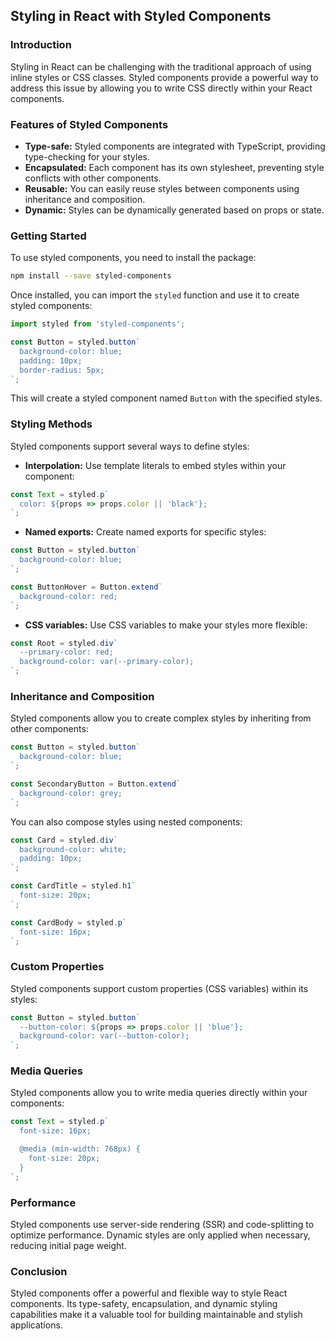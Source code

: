 ## Styling in React with Styled Components

### Introduction

Styling in React can be challenging with the traditional approach of using inline styles or CSS classes. Styled components provide a powerful way to address this issue by allowing you to write CSS directly within your React components.

### Features of Styled Components

- **Type-safe:** Styled components are integrated with TypeScript, providing type-checking for your styles.
- **Encapsulated:** Each component has its own stylesheet, preventing style conflicts with other components.
- **Reusable:** You can easily reuse styles between components using inheritance and composition.
- **Dynamic:** Styles can be dynamically generated based on props or state.

### Getting Started

To use styled components, you need to install the package:

```bash
npm install --save styled-components
```

Once installed, you can import the `styled` function and use it to create styled components:

```javascript
import styled from 'styled-components';

const Button = styled.button`
  background-color: blue;
  padding: 10px;
  border-radius: 5px;
`;
```

This will create a styled component named `Button` with the specified styles.

### Styling Methods

Styled components support several ways to define styles:

- **Interpolation:** Use template literals to embed styles within your component:

```javascript
const Text = styled.p`
  color: ${props => props.color || 'black'};
`;
```

- **Named exports:** Create named exports for specific styles:

```javascript
const Button = styled.button`
  background-color: blue;
`;

const ButtonHover = Button.extend`
  background-color: red;
`;
```

- **CSS variables:** Use CSS variables to make your styles more flexible:

```javascript
const Root = styled.div`
  --primary-color: red;
  background-color: var(--primary-color);
`;
```

### Inheritance and Composition

Styled components allow you to create complex styles by inheriting from other components:

```javascript
const Button = styled.button`
  background-color: blue;
`;

const SecondaryButton = Button.extend`
  background-color: grey;
`;
```

You can also compose styles using nested components:

```javascript
const Card = styled.div`
  background-color: white;
  padding: 10px;
`;

const CardTitle = styled.h1`
  font-size: 20px;
`;

const CardBody = styled.p`
  font-size: 16px;
`;
```

### Custom Properties

Styled components support custom properties (CSS variables) within its styles:

```javascript
const Button = styled.button`
  --button-color: ${props => props.color || 'blue'};
  background-color: var(--button-color);
`;
```

### Media Queries

Styled components allow you to write media queries directly within your components:

```javascript
const Text = styled.p`
  font-size: 16px;

  @media (min-width: 768px) {
    font-size: 20px;
  }
`;
```

### Performance

Styled components use server-side rendering (SSR) and code-splitting to optimize performance. Dynamic styles are only applied when necessary, reducing initial page weight.

### Conclusion

Styled components offer a powerful and flexible way to style React components. Its type-safety, encapsulation, and dynamic styling capabilities make it a valuable tool for building maintainable and stylish applications.
